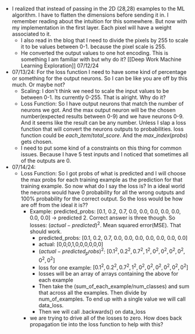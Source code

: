 * I realized that instead of passing in the 2D (28,28) examples to the ML algorithm. I have to flatten the dimensions before sending it in. I remember reading about the intuition for this somewhere. But now with my implementation in the first layer. Each pixel will have a weight associated to it. 
	* I also read in the blog that I need to divide the pixels by 255 to scale it to be values between 0-1. because the pixel scale is 255.
	* He converted the output values to one hot encoding. This is something I am familiar with but why do it? [[Deep Work Machine Learning Exploration]] 07/12/24
* 07/13/24: For the loss function I need to have some kind of percentage or something for the output neurons. So I can be like you are off by this much. Or maybe not?
	* Scaling: I don't think we need to scale the input values to be between 0-1. Its currently 0-255. That is alright. Why do it?
	* Loss Function: So I have output neurons that match the number of neurons we got. And the max output neuron will be the chosen number(expected results between 0-9) and we have neurons 0-9. And it seems like the result can be any number. Unless I slap a loss function that will convert the neurons outputs to probabilities. loss function could be $each\_item / total\_score$. And the $max\_index(probs)$ gets chosen. 
	* I need to put some kind of a constraints on this thing for common issues. Because I have 5 test inputs and I noticed that sometimes all of the outputs are 0.
* 07/14/24: 
	* Loss Function: So I got probs of what is predicted and I will choose the max probs for each training example as the prediction for that training example. So now what do I say the loss is? In a ideal world the neurons would have 0 probability for all the wrong outputs and 100% probability for the correct output. So the loss would be how are off from the ideal it is?? 
		* Example: predicted_probs: [0.1, 0.2, 0.7, 0.0, 0.0, 0.0, 0.0, 0.0, 0.0, 0.0] -> predicted 2. Correct answer is three though. So losses: $(actual - predicted)^2$. Mean squared error(MSE). That should work.
			* predicted_probs: [0.1, 0.2, 0.7, 0.0, 0.0, 0.0, 0.0, 0.0, 0.0, 0.0]
			* actual: [0,0,0,1,0,0,0,0,0,0]
			* $(actual-predicted_probs)^2$: $[0.1^2,0.2^2,0.7^2,1^2,0^2,0^2,0^2,0^2,0^2,0^2 ]$
			* loss for one example: $[0.1^2,0.2^2,0.7^2,1^2,0^2,0^2,0^2,0^2,0^2,0^2 ]$
			* losses will be an array of arrays containing the above for each example
			* Then take the (sum_of_each_example/num_classes) and sum that across all the examples. Then divide by num_of_examples. To end up with a single value we will call data_loss.
			* Then we will call .backwards() on data_loss
		* we are trying to drive all of the losses to zero. How does back propagation tie into the loss function to help with this?
